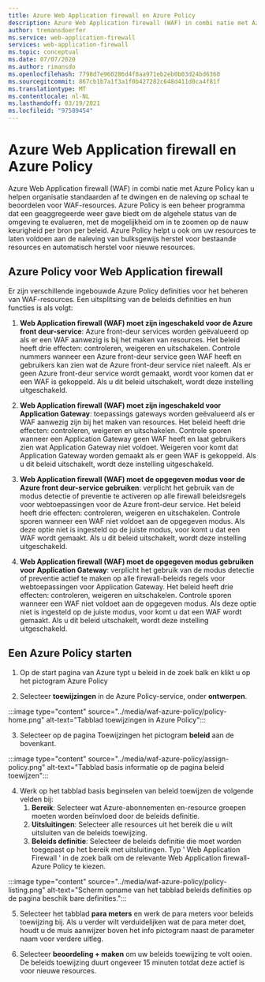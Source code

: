 ```yaml
---
title: Azure Web Application firewall en Azure Policy
description: Azure Web Application firewall (WAF) in combi natie met Azure Policy kan u helpen organisatie standaarden af te dwingen en op schaal naleving te beoordelen voor WAF-resources
author: tremansdoerfer
ms.service: web-application-firewall
services: web-application-firewall
ms.topic: conceptual
ms.date: 07/07/2020
ms.author: rimansdo
ms.openlocfilehash: 7798d7e960286d4f8aa971eb2eb0b03d24bd6360
ms.sourcegitcommit: 867cb1b7a1f3a1f0b427282c648d411d0ca4f81f
ms.translationtype: MT
ms.contentlocale: nl-NL
ms.lasthandoff: 03/19/2021
ms.locfileid: "97589454"
---
```

# <a name="azure-web-application-firewall-and-azure-policy"></a>Azure Web Application firewall en Azure Policy

Azure Web Application firewall (WAF) in combi natie met Azure Policy kan u helpen organisatie standaarden af te dwingen en de naleving op schaal te beoordelen voor WAF-resources. Azure Policy is een beheer programma dat een geaggregeerde weer gave biedt om de algehele status van de omgeving te evalueren, met de mogelijkheid om in te zoomen op de nauw keurigheid per bron per beleid. Azure Policy helpt u ook om uw resources te laten voldoen aan de naleving van bulksgewijs herstel voor bestaande resources en automatisch herstel voor nieuwe resources.

## <a name="azure-policy-for-web-application-firewall"></a>Azure Policy voor Web Application firewall

Er zijn verschillende ingebouwde Azure Policy definities voor het beheren van WAF-resources. Een uitsplitsing van de beleids definities en hun functies is als volgt:

1. **Web Application firewall (WAF) moet zijn ingeschakeld voor de Azure front deur-service**: Azure front-deur services worden geëvalueerd op als er een WAF aanwezig is bij het maken van resources. Het beleid heeft drie effecten: controleren, weigeren en uitschakelen. Controle nummers wanneer een Azure front-deur service geen WAF heeft en gebruikers kan zien wat de Azure front-deur service niet naleeft. Als er geen Azure front-deur service wordt gemaakt, wordt voor komen dat er een WAF is gekoppeld. Als u dit beleid uitschakelt, wordt deze instelling uitgeschakeld.

2. **Web Application firewall (WAF) moet zijn ingeschakeld voor Application Gateway**: toepassings gateways worden geëvalueerd als er WAF aanwezig zijn bij het maken van resources. Het beleid heeft drie effecten: controleren, weigeren en uitschakelen. Controle sporen wanneer een Application Gateway geen WAF heeft en laat gebruikers zien wat Application Gateway niet voldoet. Weigeren voor komt dat Application Gateway worden gemaakt als er geen WAF is gekoppeld. Als u dit beleid uitschakelt, wordt deze instelling uitgeschakeld.

3. **Web Application firewall (WAF) moet de opgegeven modus voor de Azure front deur-service gebruiken**: verplicht het gebruik van de modus detectie of preventie te activeren op alle firewall beleidsregels voor webtoepassingen voor de Azure front-deur service. Het beleid heeft drie effecten: controleren, weigeren en uitschakelen. Controle sporen wanneer een WAF niet voldoet aan de opgegeven modus. Als deze optie niet is ingesteld op de juiste modus, voor komt u dat een WAF wordt gemaakt. Als u dit beleid uitschakelt, wordt deze instelling uitgeschakeld.

4. **Web Application firewall (WAF) moet de opgegeven modus gebruiken voor Application Gateway**: verplicht het gebruik van de modus detectie of preventie actief te maken op alle firewall-beleids regels voor webtoepassingen voor Application Gateway. Het beleid heeft drie effecten: controleren, weigeren en uitschakelen. Controle sporen wanneer een WAF niet voldoet aan de opgegeven modus. Als deze optie niet is ingesteld op de juiste modus, voor komt u dat een WAF wordt gemaakt. Als u dit beleid uitschakelt, wordt deze instelling uitgeschakeld.

## <a name="launch-an-azure-policy"></a>Een Azure Policy starten

1.  Op de start pagina van Azure typt u beleid in de zoek balk en klikt u op het pictogram Azure Policy

2.  Selecteer **toewijzingen** in de Azure Policy-service, onder **ontwerpen**.

:::image type="content" source="../media/waf-azure-policy/policy-home.png" alt-text="Tabblad toewijzingen in Azure Policy":::

3.  Selecteer op de pagina Toewijzingen het pictogram **beleid** aan de bovenkant.

:::image type="content" source="../media/waf-azure-policy/assign-policy.png" alt-text="Tabblad basis informatie op de pagina beleid toewijzen":::

4.  Werk op het tabblad basis beginselen van beleid toewijzen de volgende velden bij:
    1.  **Bereik**: Selecteer wat Azure-abonnementen en-resource groepen moeten worden beïnvloed door de beleids definitie.
    2.  **Uitsluitingen**: Selecteer alle resources uit het bereik die u wilt uitsluiten van de beleids toewijzing.
    3.  **Beleids definitie**: Selecteer de beleids definitie die moet worden toegepast op het bereik met uitsluitingen. Typ ' Web Application Firewall ' in de zoek balk om de relevante Web Application firewall-Azure Policy te kiezen.

:::image type="content" source="../media/waf-azure-policy/policy-listing.png" alt-text="Scherm opname van het tabblad beleids definities op de pagina beschik bare definities.":::

5.  Selecteer het tabblad **para meters** en werk de para meters voor beleids toewijzing bij. Als u verder wilt verduidelijken wat de para meter doet, houdt u de muis aanwijzer boven het info pictogram naast de parameter naam voor verdere uitleg.

6.  Selecteer **beoordeling + maken** om uw beleids toewijzing te volt ooien. De beleids toewijzing duurt ongeveer 15 minuten totdat deze actief is voor nieuwe resources.
